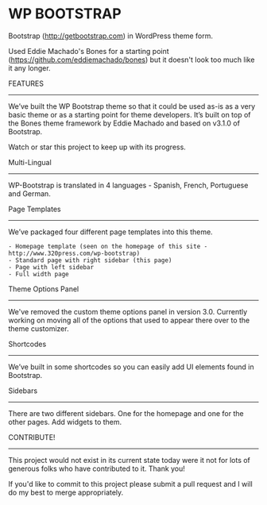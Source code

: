 WP BOOTSTRAP
===================

Bootstrap (http://getbootstrap.com) in WordPress theme form. 

Used Eddie Machado's Bones for a starting point (https://github.com/eddiemachado/bones) but it doesn't look too much like it any longer. 

FEATURES
________

We’ve built the WP Bootstrap theme so that it could be used as-is as a very basic theme or as a starting point for theme developers. It’s built on top of the Bones theme framework by Eddie Machado and based on v3.1.0 of Bootstrap.

Watch or star this project to keep up with its progress.

Multi-Lingual
_____________

WP-Bootstrap is translated in 4 languages - Spanish, French, Portuguese and German. 

Page Templates
______________

We’ve packaged four different page templates into this theme.

    - Homepage template (seen on the homepage of this site - http://www.320press.com/wp-bootstrap)
    - Standard page with right sidebar (this page)
    - Page with left sidebar
    - Full width page

Theme Options Panel
___________________

We've removed the custom theme options panel in version 3.0. Currently working on moving all of the options that used to appear there over to the theme customizer. 

Shortcodes
__________

We’ve built in some shortcodes so you can easily add UI elements found in Bootstrap.

Sidebars
________

There are two different sidebars. One for the homepage and one for the other pages. Add widgets to them.

CONTRIBUTE!
___________

This project would not exist in its current state today were it not for lots of generous folks who have contributed to it. Thank you! 

If you'd like to commit to this project please submit a pull request and I will do my best to merge appropriately.
